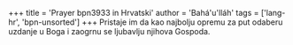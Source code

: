 +++
title = 'Prayer bpn3933 in Hrvatski'
author = 'Bahá'u'lláh'
tags = ['lang-hr', 'bpn-unsorted']
+++
Pristaje im da kao najbolju opremu za put odaberu uzdanje u Boga i zaogrnu se ljubavlju njihova Gospoda.
